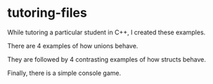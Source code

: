 # tutoring-files

While tutoring a particular student in C++, I created these examples.

There are 4 examples of how unions behave.

They are followed by 4 contrasting examples of how structs behave.

Finally, there is a simple console game.
